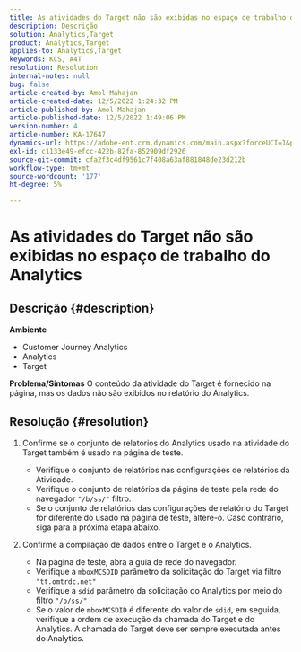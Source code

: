 ```yaml
---
title: As atividades do Target não são exibidas no espaço de trabalho do Analytics
description: Descrição
solution: Analytics,Target
product: Analytics,Target
applies-to: Analytics,Target
keywords: KCS, A4T
resolution: Resolution
internal-notes: null
bug: false
article-created-by: Amol Mahajan
article-created-date: 12/5/2022 1:24:32 PM
article-published-by: Amol Mahajan
article-published-date: 12/5/2022 1:49:06 PM
version-number: 4
article-number: KA-17647
dynamics-url: https://adobe-ent.crm.dynamics.com/main.aspx?forceUCI=1&pagetype=entityrecord&etn=knowledgearticle&id=85246e21-a074-ed11-81ab-6045bd0061cb
exl-id: c1133e49-efcc-422b-82fa-852909df2926
source-git-commit: cfa2f3c4df9561c7f408a63af881848de23d212b
workflow-type: tm+mt
source-wordcount: '177'
ht-degree: 5%

---
```


# As atividades do Target não são exibidas no espaço de trabalho do Analytics

## Descrição {#description}

<b>Ambiente</b>
- Customer Journey Analytics
- Analytics
- Target



<b>Problema/Sintomas</b>
O conteúdo da atividade do Target é fornecido na página, mas os dados não são exibidos no relatório do Analytics.


## Resolução {#resolution}


1. Confirme se o conjunto de relatórios do Analytics usado na atividade do Target também é usado na página de teste.

   - Verifique o conjunto de relatórios nas configurações de relatórios da Atividade.
   - Verifique o conjunto de relatórios da página de teste pela rede do navegador `"/b/ss/"` filtro.
   - Se o conjunto de relatórios das configurações de relatório do Target for diferente do usado na página de teste, altere-o. Caso contrário, siga para a próxima etapa abaixo.
2. Confirme a compilação de dados entre o Target e o Analytics.

   - Na página de teste, abra a guia de rede do navegador.
   - Verifique a `mboxMCSDID` parâmetro da solicitação do Target via filtro `"tt.omtrdc.net"`
   - Verifique a `sdid` parâmetro da solicitação do Analytics por meio do filtro `"/b/ss/"`
   - Se o valor de `mboxMCSDID` é diferente do valor de `sdid`, em seguida, verifique a ordem de execução da chamada do Target e do Analytics. A chamada do Target deve ser sempre executada antes do Analytics.
